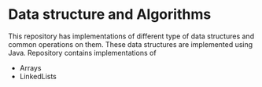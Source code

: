 # Data structure and Algorithms

This repository has implementations of different type of data structures and common operations on them. These data structures are implemented using Java. Repository contains implementations of

- Arrays
- LinkedLists
